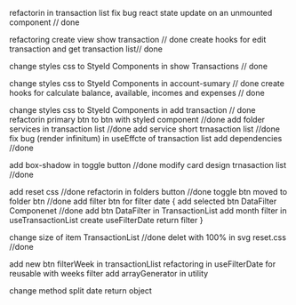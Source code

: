 refactorin in transaction list 
fix bug react state update on an unmounted component // done

refactoring create view show transaction // done
create hooks for edit transaction and get transaction list// done

change styles css to Styeld Components in show Transactions // done

change styles css to Styeld Components in account-sumary // done
create hooks for calculate balance, available, incomes and expenses // done

change styles css to Styeld Components in add transaction // done
refactorin primary btn to btn with styled component //done
add folder services in transaction list  //done
add service short trnasaction list //done
fix bug (render infinitum) in useEffcte of transaction list add dependencies //done

add box-shadow in toggle button //done
modify card design trnasaction list //done

add reset css //done
refactorin in folders button //done
toggle btn moved to folder btn //done
add filter btn for filter date {
  add selected btn DataFilter Componenet //done
  add btn DataFilter in TransactionList 
  add month filter in useTransactionList
  create useFilterDate return filter 
}

<!-- Refactoring Style -->
change size of item TransactionList  //done
delet with 100% in svg reset.css //done

<!-- New features -->
add new btn filterWeek in transactionLlist
refactoring in useFilterDate for reusable with weeks filter
add arrayGenerator in utility

<!-- Refactorin -->
change method split date return object
